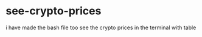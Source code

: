 # see-crypto-prices
i have made the bash file too see the crypto prices in the terminal with table 

